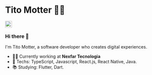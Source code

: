 # Tito Motter :man_technologist:

[<img align="left" alt="titorm | LinkedIn" width="22px" src="https://cdn.jsdelivr.net/npm/simple-icons@v3/icons/linkedin.svg" />][linkedin]

<br>

### Hi there 👋

I'm Tito Motter, a software developer who creates digital experiences.

- :man_technologist: Currently working at **Nexfar Tecnologia**
- :rocket: Techs: TypeScript, Javascript, React.js, React Native, Java.
- :books: Studying: Flutter, Dart.

<br>

[linkedin]: https://www.linkedin.com/in/titomotter/
